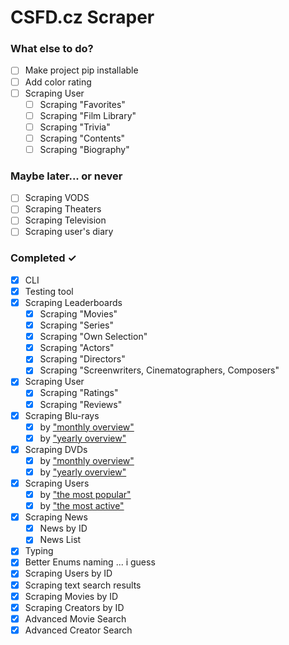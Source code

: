 # CSFD.cz Scraper

### What else to do?
- [ ] Make project pip installable
- [ ] Add color rating
- [ ] Scraping User
  - [ ] Scraping "Favorites"
  - [ ] Scraping "Film Library"
  - [ ] Scraping "Trivia"
  - [ ] Scraping "Contents"
  - [ ] Scraping "Biography"

### Maybe later... or never
- [ ] Scraping VODS
- [ ] Scraping Theaters
- [ ] Scraping Television
- [ ] Scraping user's diary

### Completed ✓
- [x] CLI
- [x] Testing tool
- [x] Scraping Leaderboards
  - [x] Scraping "Movies"
  - [x] Scraping "Series"
  - [x] Scraping "Own Selection"
  - [x] Scraping "Actors"
  - [x] Scraping "Directors"
  - [x] Scraping "Screenwriters, Cinematographers, Composers"
- [x] Scraping User
  - [x] Scraping "Ratings"
  - [x] Scraping "Reviews"
- [x] Scraping Blu-rays
  - [x] by ["monthly overview"](https://www.csfd.cz/bluray/)
  - [x] by ["yearly overview"](https://www.csfd.cz/bluray/rocne/)
- [x] Scraping DVDs
  - [x] by ["monthly overview"](https://www.csfd.cz/dvd/)
  - [x] by ["yearly overview"](https://www.csfd.cz/dvd/rocne/)
- [x] Scraping Users
  - [x] by ["the most popular"](https://www.csfd.cz/uzivatele/)
  - [x] by ["the most active"](https://www.csfd.cz/uzivatele/nejaktivnejsi/)
- [x] Scraping News
  - [x] News by ID
  - [x] News List
- [x] Typing
- [x] Better Enums naming ... i guess
- [x] Scraping Users by ID
- [x] Scraping text search results
- [x] Scraping Movies by ID
- [x] Scraping Creators by ID
- [x] Advanced Movie Search
- [x] Advanced Creator Search